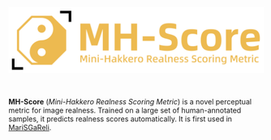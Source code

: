 &nbsp;

<div align="left">
  <img src="title_no_background.png" alt="TITLE" width="650">
</div>

&nbsp;

**MH-Score** (*Mini-Hakkero Realness Scoring Metric*) is a novel perceptual metric for image realness. Trained on a large set of human-annotated samples, it predicts realness scores automatically. It is first used in [MariSGaReli](https://github.com/MRoldL001/MariSGaReli).
